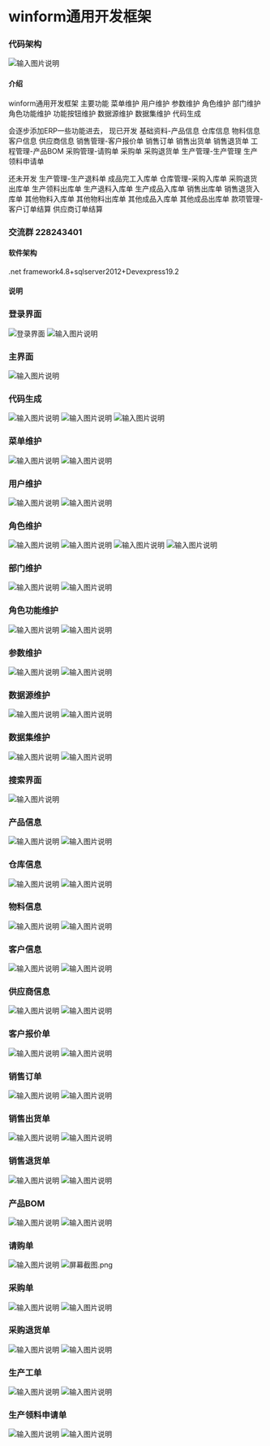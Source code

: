 # winform通用开发框架

### 代码架构

![输入图片说明](https://images.gitee.com/uploads/images/2021/1114/225055_8c0a8218_2337895.png "屏幕截图.png")

#### 介绍
winform通用开发框架  主要功能 菜单维护 用户维护 参数维护 角色维护 部门维护 角色功能维护 功能按钮维护 数据源维护 数据集维护 代码生成

会逐步添加ERP一些功能进去，
现已开发 
基础资料-产品信息 仓库信息 物料信息 客户信息 供应商信息
销售管理-客户报价单 销售订单 销售出货单 销售退货单
工程管理-产品BOM
采购管理-请购单 采购单 采购退货单
生产管理-生产管理 生产领料申请单

还未开发
生产管理-生产退料单 成品完工入库单
仓库管理-采购入库单 采购退货出库单 生产领料出库单 生产退料入库单 生产成品入库单 销售出库单 销售退货入库单 其他物料入库单 其他物料出库单 其他成品入库单 其他成品出库单
款项管理-客户订单结算 供应商订单结算
### 交流群 228243401 
#### 软件架构
.net framework4.8+sqlserver2012+Devexpress19.2


#### 说明

### 登录界面
![登录界面](https://images.gitee.com/uploads/images/2021/0513/082343_ddaf7618_2337895.png "屏幕截图.png")
![输入图片说明](https://images.gitee.com/uploads/images/2021/0513/082445_81a7fd40_2337895.png "屏幕截图.png")
 
### 主界面
![输入图片说明](https://images.gitee.com/uploads/images/2021/0702/175708_d11f560c_2337895.png "屏幕截图.png")

### 代码生成
![输入图片说明](https://images.gitee.com/uploads/images/2021/0513/113432_936573dd_2337895.png "屏幕截图.png")
![输入图片说明](https://images.gitee.com/uploads/images/2021/0513/113440_ab13f9e7_2337895.png "屏幕截图.png")
![输入图片说明](https://images.gitee.com/uploads/images/2021/0513/113513_65d2247e_2337895.png "屏幕截图.png")

### 菜单维护
![输入图片说明](https://images.gitee.com/uploads/images/2021/0513/082548_e6184950_2337895.png "屏幕截图.png")
![输入图片说明](https://images.gitee.com/uploads/images/2021/0513/082632_d3dc8870_2337895.png "屏幕截图.png")

### 用户维护
![输入图片说明](https://images.gitee.com/uploads/images/2021/0513/104718_c0189a53_2337895.png "屏幕截图.png")
![输入图片说明](https://images.gitee.com/uploads/images/2021/0513/104736_60d43f93_2337895.png "屏幕截图.png")
### 角色维护
![输入图片说明](https://images.gitee.com/uploads/images/2021/0513/104810_8b38d6e0_2337895.png "屏幕截图.png")
![输入图片说明](https://images.gitee.com/uploads/images/2021/0513/112943_622e1c68_2337895.png "屏幕截图.png")
![输入图片说明](https://images.gitee.com/uploads/images/2021/0513/112955_d2ee2cce_2337895.png "屏幕截图.png")
![输入图片说明](https://images.gitee.com/uploads/images/2021/0513/113008_88ee489f_2337895.png "屏幕截图.png")
 
### 部门维护
![输入图片说明](https://images.gitee.com/uploads/images/2021/0513/113120_b5d696da_2337895.png "屏幕截图.png")
![输入图片说明](https://images.gitee.com/uploads/images/2021/0513/113112_9107b07b_2337895.png "屏幕截图.png")

### 角色功能维护
![输入图片说明](https://images.gitee.com/uploads/images/2021/0513/113152_3bf8fc09_2337895.png "屏幕截图.png")
![输入图片说明](https://images.gitee.com/uploads/images/2021/0513/113209_a04f4036_2337895.png "屏幕截图.png")

### 参数维护
![输入图片说明](https://images.gitee.com/uploads/images/2021/0513/113240_b2214767_2337895.png "屏幕截图.png")
![输入图片说明](https://images.gitee.com/uploads/images/2021/0513/113248_adafcf67_2337895.png "屏幕截图.png")

### 数据源维护
![输入图片说明](https://images.gitee.com/uploads/images/2021/0513/113307_14e52123_2337895.png "屏幕截图.png")
![输入图片说明](https://images.gitee.com/uploads/images/2021/0513/113318_3e756ee7_2337895.png "屏幕截图.png")

### 数据集维护
![输入图片说明](https://images.gitee.com/uploads/images/2021/0513/113346_0111cec5_2337895.png "屏幕截图.png")
![输入图片说明](https://images.gitee.com/uploads/images/2021/0513/113356_b4d708d3_2337895.png "屏幕截图.png")

### 搜索界面
![输入图片说明](https://images.gitee.com/uploads/images/2021/0413/180058_4a831ea9_2337895.png "屏幕截图.png")


### 产品信息
![输入图片说明](https://images.gitee.com/uploads/images/2021/0601/115144_76834317_2337895.png "屏幕截图.png")
![输入图片说明](https://images.gitee.com/uploads/images/2021/0601/115156_d7c1d5f5_2337895.png "屏幕截图.png")

### 仓库信息
![输入图片说明](https://images.gitee.com/uploads/images/2021/0601/115227_ac217f99_2337895.png "屏幕截图.png")
![输入图片说明](https://images.gitee.com/uploads/images/2021/0601/115238_0e5af467_2337895.png "屏幕截图.png")

### 物料信息
![输入图片说明](https://images.gitee.com/uploads/images/2021/0601/115300_8c15c3a3_2337895.png "屏幕截图.png")
![输入图片说明](https://images.gitee.com/uploads/images/2021/0601/115309_6eb8f896_2337895.png "屏幕截图.png")

### 客户信息
![输入图片说明](https://images.gitee.com/uploads/images/2021/0601/115345_7a9f78e6_2337895.png "屏幕截图.png")
![输入图片说明](https://images.gitee.com/uploads/images/2021/0601/115354_751c60c4_2337895.png "屏幕截图.png")

### 供应商信息
![输入图片说明](https://images.gitee.com/uploads/images/2021/0601/115422_286db04b_2337895.png "屏幕截图.png")
![输入图片说明](https://images.gitee.com/uploads/images/2021/0601/115434_307ae253_2337895.png "屏幕截图.png")

### 客户报价单
![输入图片说明](https://images.gitee.com/uploads/images/2021/0601/115458_52017168_2337895.png "屏幕截图.png")
![输入图片说明](https://images.gitee.com/uploads/images/2021/0601/115507_7ef2f4b1_2337895.png "屏幕截图.png")
### 销售订单 
![输入图片说明](https://images.gitee.com/uploads/images/2021/0601/115542_d390923e_2337895.png "屏幕截图.png")
![输入图片说明](https://images.gitee.com/uploads/images/2021/0601/115552_dc82eb5c_2337895.png "屏幕截图.png")
### 销售出货单
![输入图片说明](https://images.gitee.com/uploads/images/2021/0702/175105_f798497e_2337895.png "屏幕截图.png")
![输入图片说明](https://images.gitee.com/uploads/images/2021/0702/175119_98d36aef_2337895.png "屏幕截图.png")
### 销售退货单
![输入图片说明](https://images.gitee.com/uploads/images/2021/0702/175141_e2f91cea_2337895.png "屏幕截图.png")
![输入图片说明](https://images.gitee.com/uploads/images/2021/0702/175149_e5fc2844_2337895.png "屏幕截图.png")

### 产品BOM

![输入图片说明](https://images.gitee.com/uploads/images/2021/0702/175218_4afd8ff7_2337895.png "屏幕截图.png")
![输入图片说明](https://images.gitee.com/uploads/images/2021/0702/175228_0b468bfb_2337895.png "屏幕截图.png")

### 请购单
![输入图片说明](https://images.gitee.com/uploads/images/2021/0702/175251_dd436e1d_2337895.png "屏幕截图.png")
![](https://images.gitee.com/uploads/images/2021/0702/175324_c39949a4_2337895.png "屏幕截图.png")

### 采购单
![输入图片说明](https://images.gitee.com/uploads/images/2021/0702/175334_690c0ffb_2337895.png "屏幕截图.png")
![输入图片说明](https://images.gitee.com/uploads/images/2021/0702/175343_d33b0d7b_2337895.png "屏幕截图.png")

### 采购退货单
![输入图片说明](https://images.gitee.com/uploads/images/2021/0702/175407_f2f68304_2337895.png "屏幕截图.png")
![输入图片说明](https://images.gitee.com/uploads/images/2021/0702/175414_a5595844_2337895.png "屏幕截图.png")

### 生产工单
![输入图片说明](https://images.gitee.com/uploads/images/2021/0702/175438_87774333_2337895.png "屏幕截图.png")
![输入图片说明](https://images.gitee.com/uploads/images/2021/0702/175448_a5456b68_2337895.png "屏幕截图.png")

### 生产领料申请单
![输入图片说明](https://images.gitee.com/uploads/images/2021/0702/175540_34b7865f_2337895.png "屏幕截图.png")
![输入图片说明](https://images.gitee.com/uploads/images/2021/0702/175527_b8649a71_2337895.png "屏幕截图.png")